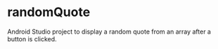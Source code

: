 # randomQuote

Android Studio project to display a random quote from an array after a button is clicked.
